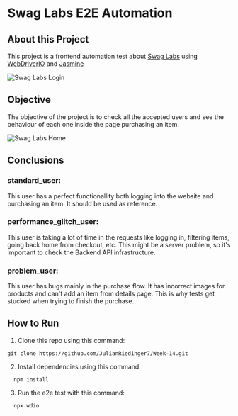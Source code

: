 # Swag Labs E2E Automation

## About this Project

This project is a frontend automation test about [Swag Labs](https://www.saucedemo.com/) using [WebDriverIO](https://webdriver.io/) and [Jasmine](https://jasmine.github.io/)

![Swag Labs Login](https://i.imgur.com/OxTB3Du.png)

## Objective

The objective of the project is to check all the accepted users and see the behaviour of each one inside the page purchasing an item.

![Swag Labs Home](https://i.imgur.com/ZOlEk2t.png)

## Conclusions

### standard_user:

This user has a perfect functionallity both logging into the website and purchasing an item. It should be used as reference.

### performance_glitch_user:

This user is taking a lot of time in the requests like logging in, filtering items, going back home from checkout, etc. This might be a server problem, so it's important to check the Backend API infrastructure.

### problem_user:

This user has bugs mainly in the purchase flow. It has incorrect images for products and can't add an item from details page. This is why tests get stucked when trying to finish the purchase.

## How to Run

1. Clone this repo using this command:

```
git clone https://github.com/JulianRiedinger7/Week-14.git
```

2. Install dependencies using this command:

```
  npm install
```

3. Run the e2e test with this command:

```
  npx wdio
```
